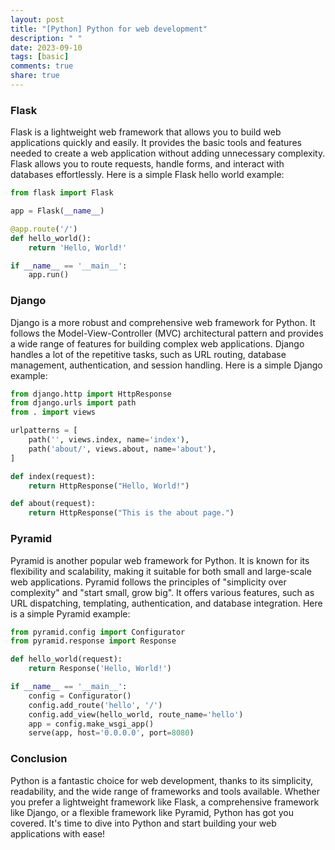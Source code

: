 ```yaml
---
layout: post
title: "[Python] Python for web development"
description: " "
date: 2023-09-10
tags: [basic]
comments: true
share: true
---
```


### Flask

Flask is a lightweight web framework that allows you to build web applications quickly and easily. It provides the basic tools and features needed to create a web application without adding unnecessary complexity. Flask allows you to route requests, handle forms, and interact with databases effortlessly. Here is a simple Flask hello world example:

```python
from flask import Flask

app = Flask(__name__)

@app.route('/')
def hello_world():
    return 'Hello, World!'

if __name__ == '__main__':
    app.run()
```

### Django

Django is a more robust and comprehensive web framework for Python. It follows the Model-View-Controller (MVC) architectural pattern and provides a wide range of features for building complex web applications. Django handles a lot of the repetitive tasks, such as URL routing, database management, authentication, and session handling. Here is a simple Django example:

```python
from django.http import HttpResponse
from django.urls import path
from . import views

urlpatterns = [
    path('', views.index, name='index'),
    path('about/', views.about, name='about'),
]

def index(request):
    return HttpResponse("Hello, World!")

def about(request):
    return HttpResponse("This is the about page.")

```

### Pyramid

Pyramid is another popular web framework for Python. It is known for its flexibility and scalability, making it suitable for both small and large-scale web applications. Pyramid follows the principles of "simplicity over complexity" and "start small, grow big". It offers various features, such as URL dispatching, templating, authentication, and database integration. Here is a simple Pyramid example:

```python
from pyramid.config import Configurator
from pyramid.response import Response

def hello_world(request):
    return Response('Hello, World!')

if __name__ == '__main__':
    config = Configurator()
    config.add_route('hello', '/')
    config.add_view(hello_world, route_name='hello')
    app = config.make_wsgi_app()
    serve(app, host='0.0.0.0', port=8080)
```

### Conclusion

Python is a fantastic choice for web development, thanks to its simplicity, readability, and the wide range of frameworks and tools available. Whether you prefer a lightweight framework like Flask, a comprehensive framework like Django, or a flexible framework like Pyramid, Python has got you covered. It's time to dive into Python and start building your web applications with ease!